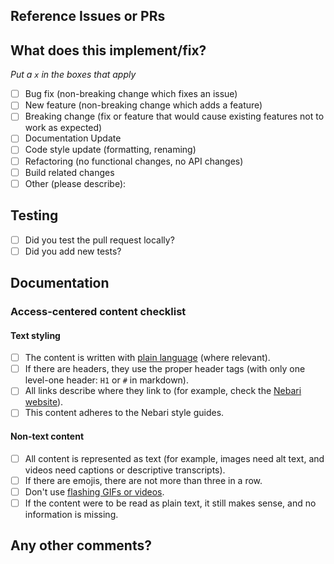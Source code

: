 <!--
Thanks for contributing a pull request! Please ensure you have taken a look at
the contribution guidelines: https://www.nebari.dev/docs/community
-->

## Reference Issues or PRs

<!--
Example: Fixes #1234. See also #3456.
Please use keywords (e.g., Fixes) to create a link to the issues or pull requests
you resolved, so that they will automatically be closed when your pull request
is merged. See https://github.com/blog/1506-closing-issues-via-pull-requests
-->

## What does this implement/fix?

_Put a `x` in the boxes that apply_

- [ ] Bug fix (non-breaking change which fixes an issue)
- [ ] New feature (non-breaking change which adds a feature)
- [ ] Breaking change (fix or feature that would cause existing features not to work as expected)
- [ ] Documentation Update
- [ ] Code style update (formatting, renaming)
- [ ] Refactoring (no functional changes, no API changes)
- [ ] Build related changes
- [ ] Other (please describe):

## Testing

- [ ] Did you test the pull request locally?
- [ ] Did you add new tests?

## Documentation

<!--
  Where is this feature or API documented?

  - If docs exist:
    - Update any references, if relevant. This includes Guides and Nebari Internals docs.
  - If no docs exist:
    - Create a stub for documentation, including bullet points for how to use the feature, code snippets (including from
      happy path tests), etc.
We want to ensure that the content produced for Nebari is accessible; if you are making significant contributions,
please address the access-centred guidelines in your content and complete our checklist. Thanks to @isabela-pf for this checklist :)
-->

### Access-centered content checklist

#### Text styling

- [ ] The content is written with [plain language](https://www.plainlanguage.gov/guidelines/) (where relevant).
- [ ] If there are headers, they use the proper header tags (with only one level-one header: `H1` or `#` in markdown).
- [ ] All links describe where they link to (for example, check the [Nebari website](https://nebari.dev/)).
- [ ] This content adheres to the Nebari style guides.

#### Non-text content

- [ ] All content is represented as text (for example, images need alt text, and videos need captions or descriptive transcripts).
- [ ] If there are emojis, there are not more than three in a row.
- [ ] Don't use [flashing GIFs or videos](https://www.w3.org/TR/UNDERSTANDING-WCAG20/seizure-does-not-violate.html).
- [ ] If the content were to be read as plain text, it still makes sense, and no information is missing.

## Any other comments?

<!--
Please be aware that we are a loose team of volunteers, so patience is necessary;
assistance handling other issues is very welcome.
We value all user contributions. If we are slow to review, either the pull request needs some benchmarking, tinkering,
convincing, etc., or the reviewers are likely busy. In either case,
we ask for your understanding during the
review process.
Thanks for contributing to Nebari 🙏🏼!
-->
